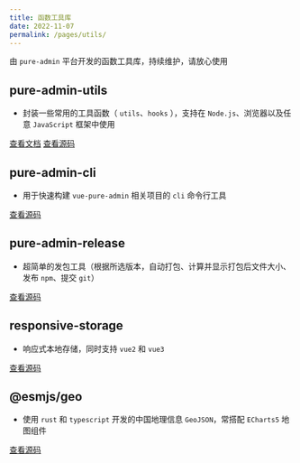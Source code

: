 ```yaml
---
title: 函数工具库
date: 2022-11-07
permalink: /pages/utils/
---
```


由 `pure-admin` 平台开发的函数工具库，持续维护，请放心使用

## pure-admin-utils

- 封装一些常用的工具函数（ `utils`、`hooks` ），支持在 `Node.js`、浏览器以及任意 `JavaScript` 框架中使用

[查看文档](https://pure-admin-utils.netlify.app) [查看源码](https://github.com/pure-admin/pure-admin-utils-docs)

## pure-admin-cli

- 用于快速构建 `vue-pure-admin` 相关项目的 `cli` 命令行工具

[查看源码](https://github.com/pure-admin/pure-admin-cli)

## pure-admin-release

- 超简单的发包工具（根据所选版本，自动打包、计算并显示打包后文件大小、发布 `npm`、提交 `git`）

[查看源码](https://github.com/pure-admin/pure-admin-release)

## responsive-storage

- 响应式本地存储，同时支持 `vue2` 和 `vue3`

[查看源码](https://github.com/xiaoxian521/responsive-storage)

## @esmjs/geo

- 使用 `rust` 和 `typescript` 开发的中国地理信息 `GeoJSON`，常搭配 `ECharts5` 地图组件

[查看源码](https://github.com/esmjs/geo)
